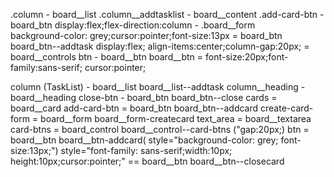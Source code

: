 
.column - board__list
.column__addtasklist - board__content 
.add-card-btn - board_btn 
display:flex;flex-direction:column - .board__form  
background-color: grey;cursor:pointer;font-size:13px = board_btn board_btn--addtask 
display:flex; align-items:center;column-gap:20px; = board__controls 
btn - board__btn 
board__btn = font-size:20px;font-family:sans-serif; cursor:pointer;

column (TaskList) - board__list board__list--addtask
column__heading - board__heading
close-btn - board_btn board_btn--close
cards = board__card
add-card-btn = board_btn board_btn--addcard
create-card-form = board__form board__form-createcard 
text_area = board__textarea 
card-btns = board_control board__control--card-btns ("gap:20px;)
btn = board__btn board__btn-addcard( style="background-color: grey; font-size:13px;")
style="font-family: sans-serif;width:10px; height:10px;cursor:pointer;" == board__btn board__btn--closecard
